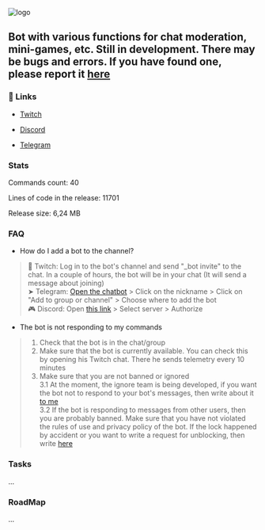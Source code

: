 <img 
    src="https://i.api.itzkitb.lol/butterbror/github_logo.png" 
    alt="logo"
/>

Bot with various functions for chat moderation, mini-games, etc. Still in development. There may be bugs and errors. If you have found one, please report it [here](https://forms.gle/PY39uP9jy122VfZo6)
---
### 🔗 Links
- [Twitch](https://twitch.tv/butterbror)

- [Discord](https://discord.com/oauth2/authorize?client_id=1257568846500462593&permissions=8&response_type=code&redirect_uri=https%3A%2F%2Fitzkitb.lol%2Fbot_thanks&integration_type=0&scope=messages.read+bot+applications.commands)

- [Telegram](https://t.me/butterBror_bot)

### Stats
Commands count: 40

Lines of code in the release: 11701

Release size: 6,24 MB

### FAQ
- How do I add a bot to the channel?
> 💬 Twitch: Log in to the bot's channel and send "_bot invite" to the chat. In a couple of hours, the bot will be in your chat (It will send a message about joining)<br>
> ➤ Telegram: [Open the chatbot](https://t.me/butterBror_bot) > Click on the nickname > Click on "Add to group or channel" > Choose where to add the bot<br>
> 🎮 Discord: Open [this link](https://discord.com/oauth2/authorize?client_id=1257568846500462593&permissions=8&response_type=code&redirect_uri=https%3A%2F%2Fitzkitb.lol%2Fbot_thanks&integration_type=0&scope=messages.read+bot+applications.commands) > Select server > Authorize

- The bot is not responding to my commands
> 1. Check that the bot is in the chat/group<br>
> 2. Make sure that the bot is currently available. You can check this by opening his Twitch chat. There he sends telemetry every 10 minutes<br>
> 3. Make sure that you are not banned or ignored<br>
> 3.1 At the moment, the ignore team is being developed, if you want the bot not to respond to your bot's messages, then write about it [to me](mailto:itzkitb@gmail.com)<br>
> 3.2 If the bot is responding to messages from other users, then you are probably banned. Make sure that you have not violated the rules of use and privacy policy of the bot. If the lock happened by accident or you want to write a request for unblocking, then write [here](mailto:itzkitb@gmail.com)

### Tasks
...

### RoadMap
...
